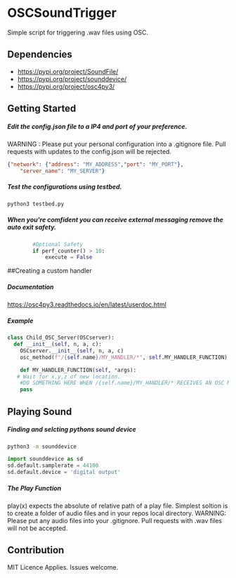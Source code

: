 # OSCSoundTrigger
Simple script for triggering .wav files using OSC. 

## Dependencies
- https://pypi.org/project/SoundFile/
- https://pypi.org/project/sounddevice/
- https://pypi.org/project/osc4py3/

## Getting Started

##### Edit the config.json file to a IP4 and port of your preference.
WARNING : Please put your personal configuration into a .gitignore file. Pull requests with updates to the config.json will be rejected.
```json
{"network": {"address": "MY_ADDRESS","port": "MY_PORT"},
	"server_name": "MY_SERVER"}
```
##### Test the configurations using testbed.
```bash
python3 testbed.py
```
##### When you're comfident you can receive external messaging remove the auto exit safety.
```python
		#Optional Safety
		if perf_counter() > 10:
			execute = False
```

##Creating a custom handler

##### Documentation
https://osc4py3.readthedocs.io/en/latest/userdoc.html

##### Example
```python
class Child_OSC_Server(OSCserver):
  def __init__(self, n, a, c):
    OSCserver.__init__(self, n, a, c)
    osc_method(f"/{self.name}/MY_HANDLER/*", self.MY_HANDLER_FUNCTION)

	def MY_HANDLER_FUNCTION(self, *args):
   # Wait for x,y,z of new location.
    #DO SOMETHING HERE WHEN /{self.name}/MY_HANDLER/* RECEIVES AN OSC MESSAGE
    pass
```

## Playing Sound

##### Finding and selcting pythons sound device
```bash
python3 -m sounddevice
```
```python
import sounddevice as sd
sd.default.samplerate = 44100
sd.default.device = 'digital output'
```

##### The Play Function
play(x) expects the absolute of relative path of a play file.
Simplest soltion is to create a folder of audio files and in your repos local directory.
WARNING: Please put any audio files into your .gitignore. Pull requests with .wav files will not be accepted.

## Contribution
MIT Licence Applies.
Issues welcome.
